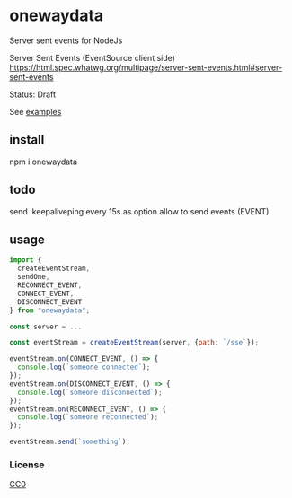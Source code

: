 # onewaydata

Server sent events for NodeJs

Server Sent Events (EventSource client side)
https://html.spec.whatwg.org/multipage/server-sent-events.html#server-sent-events

Status: Draft

See [examples](./examples)

## install

npm i onewaydata

## todo

send :keepaliveping every 15s as option
allow to send events (EVENT)

## usage

```js
import {
  createEventStream,
  sendOne,
  RECONNECT_EVENT,
  CONNECT_EVENT,
  DISCONNECT_EVENT
} from "onewaydata";

const server = ...

const eventStream = createEventStream(server, {path: `/sse`});

eventStream.on(CONNECT_EVENT, () => {
  console.log(`someone connected`);
});
eventStream.on(DISCONNECT_EVENT, () => {
  console.log(`someone disconnected`);
});
eventStream.on(RECONNECT_EVENT, () => {
  console.log(`someone reconnected`);
});

eventStream.send(`something`);
```


### License

[CC0](./license.txt)